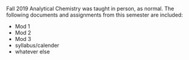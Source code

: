 Fall 2019 Analytical Chemistry was taught in person, as normal. 
The following documents and assignments from this semester are included:
* Mod 1
* Mod 2
* Mod 3
* syllabus/calender 
* whatever else

